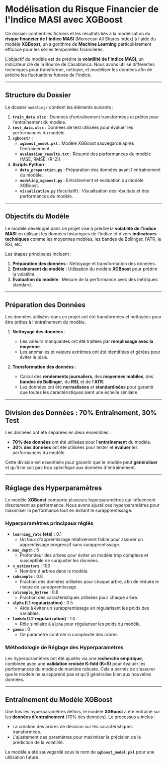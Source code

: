 # Modélisation du Risque Financier de l'Indice MASI avec XGBoost

Ce dossier contient les fichiers et les résultats liés à la modélisation du **risque financier de l'indice MASI** (Moroccan All Shares Index) à l'aide du modèle **XGBoost**, un algorithme de **Machine Learning** particulièrement efficace pour les séries temporelles financières.

L'objectif du modèle est de prédire la **volatilité de l'indice MASI**, un indicateur clé de la Bourse de Casablanca. Nous avons utilisé différentes techniques pour transformer, nettoyer, et modéliser les données afin de prédire les fluctuations futures de l'indice.

---

## **Structure du Dossier**

Le dossier `modeling/` contient les éléments suivants :

1. **`train_data.xlsx`** : Données d'entraînement transformées et prêtes pour l'entraînement du modèle.
2. **`test_data.xlsx`** : Données de test utilisées pour évaluer les performances du modèle.
3. **`xgboost/`** : 
   - **`xgboost_model.pkl`** : Modèle XGBoost sauvegardé après l'entraînement.
   - **`evaluation_results.txt`** : Résumé des performances du modèle (MSE, RMSE, \(R^2\)).
4. **Scripts Python** :
   - **`data_preparation.py`** : Préparation des données avant l'entraînement du modèle.
   - **`modeling_xgboost.py`** : Entraînement et évaluation du modèle XGBoost.
   - **`visualization.py`** (facultatif) : Visualisation des résultats et des performances du modèle.

---

## **Objectifs du Modèle**

Le modèle développé dans ce projet vise à prédire la **volatilité de l'indice MASI** en utilisant les données historiques de l'indice et divers **indicateurs techniques** comme les moyennes mobiles, les bandes de Bollinger, l'ATR, le RSI, etc.

Les étapes principales incluent :
1. **Préparation des données** : Nettoyage et transformation des données.
2. **Entraînement du modèle** : Utilisation du modèle **XGBoost** pour prédire la volatilité.
3. **Évaluation du modèle** : Mesure de la performance avec des métriques standard.

---

## **Préparation des Données**

Les données utilisées dans ce projet ont été transformées et nettoyées pour être prêtes à l'entraînement du modèle.

1. **Nettoyage des données** :
   - Les valeurs manquantes ont été traitées par **remplissage avec la moyenne**.
   - Les anomalies et valeurs extrêmes ont été identifiées et gérées pour éviter le biais.
   
2. **Transformation des données** :
   - Calcul des **rendements journaliers**, des **moyennes mobiles**, des **bandes de Bollinger**, du **RSI**, et de l'**ATR**.
   - Les données ont été **normalisées** et **standardisées** pour garantir que toutes les caractéristiques aient une échelle similaire.

---

## **Division des Données : 70% Entraînement, 30% Test**

Les données ont été séparées en deux ensembles :
- **70% des données** ont été utilisées pour l'**entraînement** du modèle.
- **30% des données** ont été utilisées pour tester et **évaluer** les performances du modèle.

Cette division est essentielle pour garantir que le modèle peut **généraliser** et qu'il ne soit pas trop spécifique aux données d'entraînement.

---

## **Réglage des Hyperparamètres**

Le modèle **XGBoost** comporte plusieurs hyperparamètres qui influencent directement sa performance. Nous avons ajusté ces hyperparamètres pour maximiser la performance tout en évitant le surapprentissage.

### **Hyperparamètres principaux réglés**

- **`learning_rate` (eta)** : 0.1
  - Un taux d'apprentissage relativement faible pour assurer un apprentissage progressif sans surapprentissage.
- **`max_depth`** : 5
  - Profondeur des arbres pour éviter un modèle trop complexe et susceptible de surajuster les données.
- **`n_estimators`** : 100
  - Nombre d'arbres dans le modèle.
- **`subsample`** : 0.8
  - Fraction des données utilisées pour chaque arbre, afin de réduire le risque de surapprentissage.
- **`colsample_bytree`** : 0.8
  - Fraction des caractéristiques utilisées pour chaque arbre.
- **`alpha` (L1 regularization)** : 0.5
  - Aide à éviter un surapprentissage en régularisant les poids des variables.
- **`lambda` (L2 regularization)** : 1.0
  - Rôle similaire à `alpha` pour régulariser les poids du modèle.
- **`gamma`** : 0
  - Ce paramètre contrôle la complexité des arbres.

### **Méthodologie de Réglage des Hyperparamètres**

Les hyperparamètres ont été ajustés via une **recherche empirique**, combinée avec une **validation croisée K-fold (K=5)** pour évaluer les performances du modèle de manière robuste. Cela a permis de s'assurer que le modèle ne surapprend pas et qu'il généralise bien aux nouvelles données.

---

## **Entraînement du Modèle XGBoost**

Une fois les hyperparamètres définis, le modèle **XGBoost** a été entraîné sur les **données d'entraînement** (70% des données). Le processus a inclus :
- La création des arbres de décision sur les caractéristiques transformées.
- L'ajustement des paramètres pour maximiser la précision de la prédiction de la volatilité.

Le modèle a été sauvegardé sous le nom de **`xgboost_model.pkl`** pour une utilisation future.



